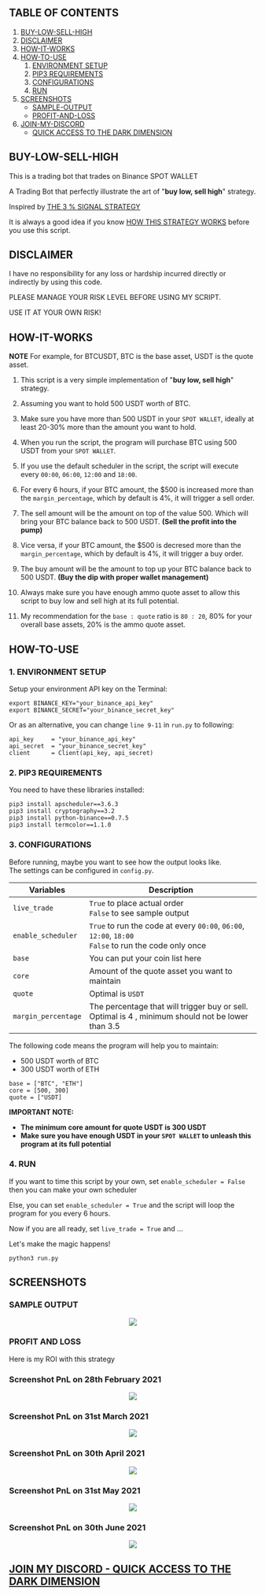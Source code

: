 ## TABLE OF CONTENTS

1. [BUY-LOW-SELL-HIGH](#buy_low_sell_high)
2. [DISCLAIMER](#hello_disclaimer)
3. [HOW-IT-WORKS](#how_it_works)
4. [HOW-TO-USE](#how_to_use)
    1. [ENVIRONMENT SETUP](#environment_setup)
    2. [PIP3 REQUIREMENTS](#pip3_requirements)
    3. [CONFIGURATIONS](#configurations)
    4. [RUN](#run)
5. [SCREENSHOTS](#hello_screenshots)
    - [SAMPLE-OUTPUT](#sample_output)
    - [PROFIT-AND-LOSS](#profit_and_loss)
6. [JOIN-MY-DISCORD](#discord)
    - [QUICK ACCESS TO THE DARK DIMENSION](https://discord.gg/r4TnhcdqmT)

<a name="buy_low_sell_high"></a>
## BUY-LOW-SELL-HIGH
This is a trading bot that trades on Binance SPOT WALLET

A Trading Bot that perfectly illustrate the art of "**buy low, sell high**" strategy.

Inspired by [THE 3 % SIGNAL STRATEGY](https://medium.com/@Grandecoffee/how-to-never-lose-money-in-the-stock-market-again-2a1f48c86c45)  

It is always a good idea if you know [HOW THIS STRATEGY WORKS](https://louiszhenyean.medium.com/buy-low-sell-high-a-practical-way-205661d30632) before you use this script.

<a name="hello_disclaimer"></a>
## DISCLAIMER
I have no responsibility for any loss or hardship incurred directly or indirectly by using this code.

PLEASE MANAGE YOUR RISK LEVEL BEFORE USING MY SCRIPT.

USE IT AT YOUR OWN RISK!

<a name="how_it_works"></a>
## HOW-IT-WORKS

**NOTE** For example, for BTCUSDT, BTC is the base asset, USDT is the quote asset.

1. This script is a very simple implementation of "**buy low, sell high**" strategy.

2. Assuming you want to hold 500 USDT worth of BTC.

3. Make sure you have more than 500 USDT in your `SPOT WALLET`, ideally at least 20-30% more than the amount you want to hold.

4. When you run the script, the program will purchase BTC using 500 USDT from your `SPOT WALLET`.

5. If you use the default scheduler in the script, the script will execute every `00:00`, `06:00`, `12:00` and `18:00`.

6. For every 6 hours, if your BTC amount, the $500 is increased more than the `margin_percentage`, which by default is 4%, it will trigger a sell order. 

7. The sell amount will be the amount on top of the value 500. Which will bring your BTC balance back to 500 USDT. **(Sell the profit into the pump)**

8. Vice versa, if your BTC amount, the $500 is decresed more than the `margin_percentage`, which by default is 4%, it will trigger a buy order.

9. The buy amount will be the amount to top up your BTC balance back to 500 USDT. **(Buy the dip with proper wallet management)**

10. Always make sure you have enough ammo quote asset to allow this script to buy low and sell high at its full potential. 

11. My recommendation for the `base : quote` ratio is `80 : 20`, 80% for your overall base assets, 20% is the ammo quote asset.

<a name="how_to_use"></a>
## HOW-TO-USE
<a name="environment_setup"></a>
### 1. ENVIRONMENT SETUP
Setup your environment API key on the Terminal:
```
export BINANCE_KEY="your_binance_api_key"
export BINANCE_SECRET="your_binance_secret_key"
```

Or as an alternative, you can change `line 9-11` in `run.py` to following: 
```
api_key     = "your_binance_api_key"
api_secret  = "your_binance_secret_key"
client      = Client(api_key, api_secret)
```

<a name="pip3_requirements"></a>
### 2. PIP3 REQUIREMENTS
You need to have these libraries installed:
```
pip3 install apscheduler==3.6.3
pip3 install cryptography==3.2 
pip3 install python-binance==0.7.5
pip3 install termcolor==1.1.0
```

<a name="configurations"></a>
### 3. CONFIGURATIONS
Before running, maybe you want to see how the output looks like.  
The settings can be configured in `config.py`.

| Variables           | Description                                                                                                |
| --------------------| -----------------------------------------------------------------------------------------------------------|
| `live_trade`        |`True` to place actual order <br /> `False` to see sample output                                            |
| `enable_scheduler`  |`True` to run the code at every `00:00`, `06:00`, `12:00`, `18:00` <br /> `False` to run the code only once |
| `base`              | You can put your coin list here                                                                            |
| `core`              | Amount of the quote asset you want to maintain                                                             |
| `quote`             | Optimal is `USDT`                                                                                          |
| `margin_percentage` | The percentage that will trigger buy or sell. <br /> Optimal is 4 , minimum should not be lower than 3.5   |

The following code means the program will help you to maintain:  
- 500 USDT worth of BTC
- 300 USDT worth of ETH
```
base = ["BTC", "ETH"]
core = [500, 300]
quote = ["USDT]
```
**IMPORTANT NOTE:**  
- **The minimum core amount for quote USDT is 300 USDT**
- **Make sure you have enough USDT in your `SPOT WALLET` to unleash this program at its full potential**

<a name="run"></a>
### 4. RUN
If you want to time this script by your own, set `enable_scheduler = False` then you can make your own scheduler

Else, you can set `enable_scheduler = True` and the script will loop the program for you every 6 hours.

Now if you are all ready, set `live_trade = True` and ...

Let's make the magic happens!
```
python3 run.py
```

<a name="hello_screenshots"></a>
## SCREENSHOTS

<a name="sample_output"></a>
### SAMPLE OUTPUT
<p align="center">
  <img src="screenshots/sample_output.png">
</p>

<a name="profit_and_loss"></a>
### PROFIT AND LOSS

Here is my ROI with this strategy

### Screenshot PnL on 28th February 2021
<p align="center">
  <img src="screenshots/Feb 2021.png">
</p>

### Screenshot PnL on 31st March 2021
<p align="center">
  <img src="screenshots/March 2021.png">
</p>

### Screenshot PnL on 30th April 2021
<p align="center">
  <img src="screenshots/April 2021.png">
</p>

### Screenshot PnL on 31st May 2021
<p align="center">
  <img src="screenshots/May 2021.png">
</p>

### Screenshot PnL on 30th June 2021
<p align="center">
  <img src="screenshots/June 2021.png">
</p>

<a name="discord"></a>
## [JOIN MY DISCORD - QUICK ACCESS TO THE DARK DIMENSION](https://discord.gg/r4TnhcdqmT)
